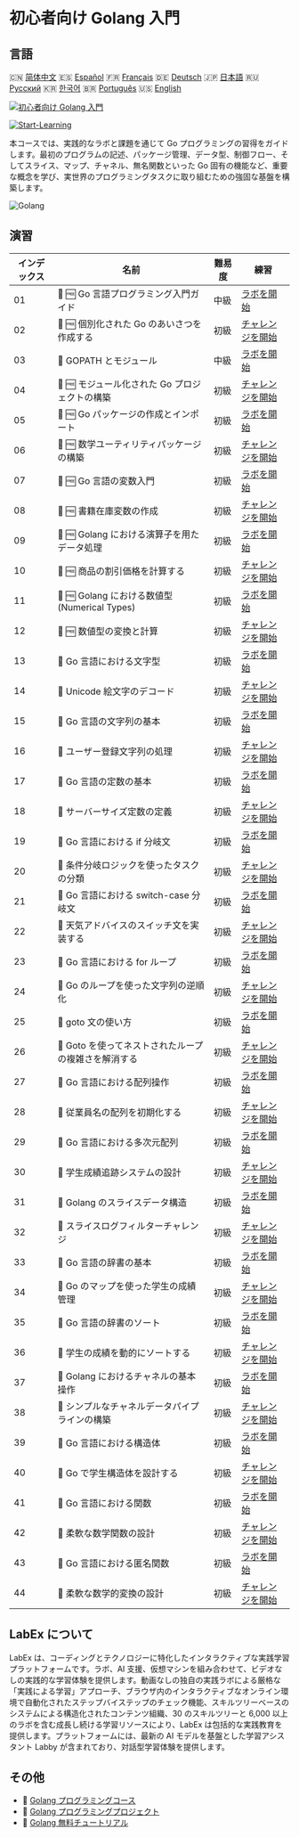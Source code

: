 # 初心者向け Golang 入門

## 言語

🇨🇳 [简体中文](README_zh.md) 🇪🇸 [Español](README_es.md) 🇫🇷 [Français](README_fr.md) 🇩🇪 [Deutsch](README_de.md) 🇯🇵 [日本語](README_ja.md) 🇷🇺 [Русский](README_ru.md) 🇰🇷 [한국어](README_ko.md) 🇧🇷 [Português](README_pt.md) 🇺🇸 [English](README.md) 

[![初心者向け Golang 入門](https://cover-creator.labex.io/golang-for-beginners.png?lang=ja)](https://labex.io/ja/courses/golang-for-beginners)

[![Start-Learning](https://img.shields.io/badge/Start-Learning-whitesmoke?style=for-the-badge)](https://labex.io/ja/courses/golang-for-beginners)

本コースでは、実践的なラボと課題を通じて Go プログラミングの習得をガイドします。最初のプログラムの記述、パッケージ管理、データ型、制御フロー、そしてスライス、マップ、チャネル、無名関数といった Go 固有の機能など、重要な概念を学び、実世界のプログラミングタスクに取り組むための強固な基盤を構築します。

![Golang](https://img.shields.io/badge/Golang-whitesmoke?style=for-the-badge&logo=golang)


## 演習

|   インデックス | 名前                                                  | 難易度   | 練習                                                                                                                          |
|----------------|-------------------------------------------------------|----------|-------------------------------------------------------------------------------------------------------------------------------|
|             01 | 📖 🆓 Go 言語プログラミング入門ガイド                 | 中級     | <a target='_blank' href='https://labex.io/ja/tutorials/go-beginner-s-guide-to-go-programming-149062'>ラボを開始</a>           |
|             02 | 🎯 🆓 個別化された Go のあいさつを作成する            | 初級     | <a target='_blank' href='https://labex.io/ja/tutorials/go-craft-a-personalized-go-greeting-435633'>チャレンジを開始</a>       |
|             03 | 📖  GOPATH とモジュール                               | 中級     | <a target='_blank' href='https://labex.io/ja/tutorials/go-gopath-and-module-149063'>ラボを開始</a>                            |
|             04 | 🎯 🆓 モジュール化された Go プロジェクトの構築        | 初級     | <a target='_blank' href='https://labex.io/ja/tutorials/go-build-a-modular-go-project-435640'>チャレンジを開始</a>             |
|             05 | 📖 🆓 Go パッケージの作成とインポート                 | 初級     | <a target='_blank' href='https://labex.io/ja/tutorials/go-creating-and-importing-go-packages-149064'>ラボを開始</a>           |
|             06 | 🎯 🆓 数学ユーティリティパッケージの構築              | 初級     | <a target='_blank' href='https://labex.io/ja/tutorials/go-build-a-math-utility-package-435676'>チャレンジを開始</a>           |
|             07 | 📖 🆓 Go 言語の変数入門                               | 初級     | <a target='_blank' href='https://labex.io/ja/tutorials/go-introduction-to-go-variables-149065'>ラボを開始</a>                 |
|             08 | 🎯 🆓 書籍在庫変数の作成                              | 初級     | <a target='_blank' href='https://labex.io/ja/tutorials/go-craft-book-inventory-variables-435684'>チャレンジを開始</a>         |
|             09 | 📖 🆓 Golang における演算子を用たデータ処理           | 初級     | <a target='_blank' href='https://labex.io/ja/tutorials/go-data-processing-with-operators-in-golang-149066'>ラボを開始</a>     |
|             10 | 🎯 🆓 商品の割引価格を計算する                        | 初級     | <a target='_blank' href='https://labex.io/ja/tutorials/calculate-product-discount-price-435694'>チャレンジを開始</a>          |
|             11 | 📖 🆓 Golang における数値型 (Numerical Types)         | 初級     | <a target='_blank' href='https://labex.io/ja/tutorials/go-numerical-types-in-golang-149067'>ラボを開始</a>                    |
|             12 | 🎯 🆓 数値型の変換と計算                              | 初級     | <a target='_blank' href='https://labex.io/ja/tutorials/convert-and-calculate-numeric-types-435824'>チャレンジを開始</a>       |
|             13 | 📖  Go 言語における文字型                             | 初級     | <a target='_blank' href='https://labex.io/ja/tutorials/go-character-types-in-golang-149068'>ラボを開始</a>                    |
|             14 | 🎯  Unicode 絵文字のデコード                          | 初級     | <a target='_blank' href='https://labex.io/ja/tutorials/go-decode-unicode-emojis-435852'>チャレンジを開始</a>                  |
|             15 | 📖  Go 言語の文字列の基本                             | 初級     | <a target='_blank' href='https://labex.io/ja/tutorials/go-go-string-fundamentals-149069'>ラボを開始</a>                       |
|             16 | 🎯  ユーザー登録文字列の処理                          | 初級     | <a target='_blank' href='https://labex.io/ja/tutorials/go-process-user-registration-strings-436083'>チャレンジを開始</a>      |
|             17 | 📖  Go 言語の定数の基本                               | 初級     | <a target='_blank' href='https://labex.io/ja/tutorials/go-go-constants-fundamentals-149070'>ラボを開始</a>                    |
|             18 | 🎯  サーバーサイズ定数の定義                          | 初級     | <a target='_blank' href='https://labex.io/ja/tutorials/go-define-server-size-constants-436400'>チャレンジを開始</a>           |
|             19 | 📖  Go 言語における if 分岐文                         | 初級     | <a target='_blank' href='https://labex.io/ja/tutorials/go-if-branch-statement-in-golang-149071'>ラボを開始</a>                |
|             20 | 🎯  条件分岐ロジックを使ったタスクの分類              | 初級     | <a target='_blank' href='https://labex.io/ja/tutorials/go-sort-tasks-with-conditional-logic-436418'>チャレンジを開始</a>      |
|             21 | 📖  Go 言語における switch-case 分岐文                | 初級     | <a target='_blank' href='https://labex.io/ja/tutorials/go-switch-case-branch-statements-in-golang-149072'>ラボを開始</a>      |
|             22 | 🎯  天気アドバイスのスイッチ文を実装する              | 初級     | <a target='_blank' href='https://labex.io/ja/tutorials/go-implement-weather-advice-switch-436449'>チャレンジを開始</a>        |
|             23 | 📖  Go 言語における for ループ                        | 初級     | <a target='_blank' href='https://labex.io/ja/tutorials/go-for-loops-in-golang-149073'>ラボを開始</a>                          |
|             24 | 🎯  Go のループを使った文字列の逆順化                 | 初級     | <a target='_blank' href='https://labex.io/ja/tutorials/go-reverse-string-with-go-loop-436520'>チャレンジを開始</a>            |
|             25 | 📖  goto 文の使い方                                   | 初級     | <a target='_blank' href='https://labex.io/ja/tutorials/go-goto-statement-usage-149074'>ラボを開始</a>                         |
|             26 | 🎯  Goto を使ってネストされたループの複雑さを解消する | 初級     | <a target='_blank' href='https://labex.io/ja/tutorials/go-solve-nested-loop-complexity-with-goto-436529'>チャレンジを開始</a> |
|             27 | 📖  Go 言語における配列操作                           | 初級     | <a target='_blank' href='https://labex.io/ja/tutorials/go-array-operations-in-golang-149075'>ラボを開始</a>                   |
|             28 | 🎯  従業員名の配列を初期化する                        | 初級     | <a target='_blank' href='https://labex.io/ja/tutorials/go-initialize-employee-names-array-436643'>チャレンジを開始</a>        |
|             29 | 📖  Go 言語における多次元配列                         | 初級     | <a target='_blank' href='https://labex.io/ja/tutorials/go-multidimensional-arrays-in-golang-149076'>ラボを開始</a>            |
|             30 | 🎯  学生成績追跡システムの設計                        | 初級     | <a target='_blank' href='https://labex.io/ja/tutorials/go-design-a-student-grade-tracker-436649'>チャレンジを開始</a>         |
|             31 | 📖  Golang のスライスデータ構造                       | 初級     | <a target='_blank' href='https://labex.io/ja/tutorials/go-golang-slice-data-structures-149077'>ラボを開始</a>                 |
|             32 | 🎯  スライスログフィルターチャレンジ                  | 初級     | <a target='_blank' href='https://labex.io/ja/tutorials/go-slice-log-filter-challenge-436686'>チャレンジを開始</a>             |
|             33 | 📖  Go 言語の辞書の基本                               | 初級     | <a target='_blank' href='https://labex.io/ja/tutorials/go-go-dictionary-fundamentals-149080'>ラボを開始</a>                   |
|             34 | 🎯  Go のマップを使った学生の成績管理                 | 初級     | <a target='_blank' href='https://labex.io/ja/tutorials/go-manage-student-grades-with-go-maps-436735'>チャレンジを開始</a>     |
|             35 | 📖  Go 言語の辞書のソート                             | 初級     | <a target='_blank' href='https://labex.io/ja/tutorials/go-sorting-go-dictionaries-149095'>ラボを開始</a>                      |
|             36 | 🎯  学生の成績を動的にソートする                      | 初級     | <a target='_blank' href='https://labex.io/ja/tutorials/go-sort-student-grades-dynamically-437203'>チャレンジを開始</a>        |
|             37 | 📖  Golang におけるチャネルの基本操作                 | 初級     | <a target='_blank' href='https://labex.io/ja/tutorials/go-channel-primitives-in-golang-149096'>ラボを開始</a>                 |
|             38 | 🎯  シンプルなチャネルデータパイプラインの構築        | 初級     | <a target='_blank' href='https://labex.io/ja/tutorials/go-build-a-simple-channel-data-pipeline-437199'>チャレンジを開始</a>   |
|             39 | 📖  Go 言語における構造体                             | 初級     | <a target='_blank' href='https://labex.io/ja/tutorials/go-structures-in-golang-149097'>ラボを開始</a>                         |
|             40 | 🎯  Go で学生構造体を設計する                         | 初級     | <a target='_blank' href='https://labex.io/ja/tutorials/go-design-student-struct-in-go-437202'>チャレンジを開始</a>            |
|             41 | 📖  Go 言語における関数                               | 初級     | <a target='_blank' href='https://labex.io/ja/tutorials/go-functions-in-golang-149098'>ラボを開始</a>                          |
|             42 | 🎯  柔軟な数学関数の設計                              | 初級     | <a target='_blank' href='https://labex.io/ja/tutorials/go-design-flexible-math-function-437200'>チャレンジを開始</a>          |
|             43 | 📖  Go 言語における匿名関数                           | 初級     | <a target='_blank' href='https://labex.io/ja/tutorials/go-anonymous-functions-in-golang-149099'>ラボを開始</a>                |
|             44 | 🎯  柔軟な数学的変換の設計                            | 初級     | <a target='_blank' href='https://labex.io/ja/tutorials/go-design-flexible-math-transformations-437201'>チャレンジを開始</a>   |

## LabEx について

LabEx は、コーディングとテクノロジーに特化したインタラクティブな実践学習プラットフォームです。ラボ、AI 支援、仮想マシンを組み合わせて、ビデオなしの実践的な学習体験を提供します。動画なしの独自の実践ラボによる厳格な「実践による学習」アプローチ、ブラウザ内のインタラクティブなオンライン環境で自動化されたステップバイステップのチェック機能、スキルツリーベースのシステムによる構造化されたコンテンツ組織、30 のスキルツリーと 6,000 以上のラボを含む成長し続ける学習リソースにより、LabEx は包括的な実践教育を提供します。プラットフォームには、最新の AI モデルを基盤とした学習アシスタント Labby が含まれており、対話型学習体験を提供します。

## その他

- 🔗 [Golang プログラミングコース](https://github.com/labex-labs/awesome-programming-courses)
- 🔗 [Golang プログラミングプロジェクト](https://github.com/labex-labs/awesome-programming-projects)
- 🔗 [Golang 無料チュートリアル](https://github.com/labex-labs/go-free-tutorials)

